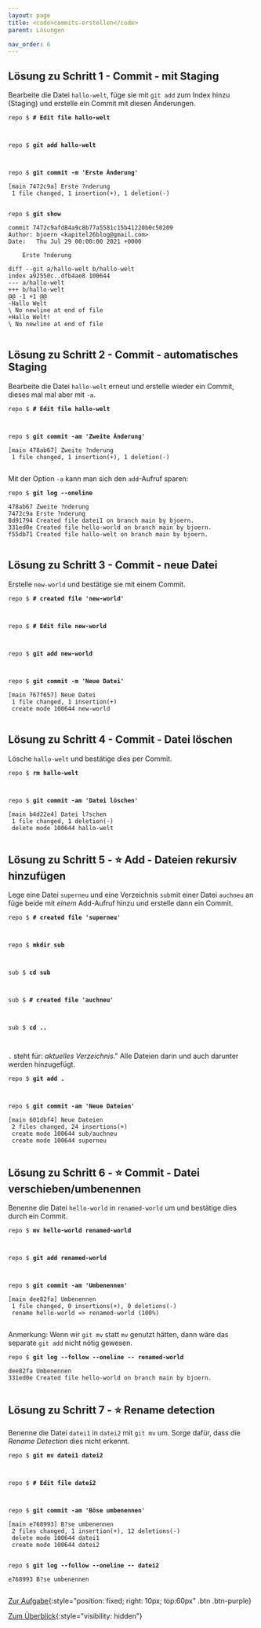```yaml
---
layout: page
title: <code>commits-erstellen</code>
parent: Lösungen

nav_order: 6
---
```

## Lösung zu Schritt 1 - Commit - mit Staging

Bearbeite die Datei `hallo-welt`,
füge sie mit `git add` zum Index hinzu (Staging)
und erstelle ein Commit mit diesen Änderungen.


<pre><code>repo $ <b># Edit file hallo-welt</b><br><br><br></code></pre>



<pre><code>repo $ <b>git add hallo-welt</b><br><br><br></code></pre>



<pre><code>repo $ <b>git commit -m 'Erste Änderung'</b><br><br>[main 7472c9a] Erste ?nderung<br> 1 file changed, 1 insertion(+), 1 deletion(-)<br><br></code></pre>



<pre><code>repo $ <b>git show</b><br><br>commit 7472c9afd84a9c8b77a5581c15b41220b0c50209<br>Author: bjoern &lt;kapitel26blog@gmail.com&gt;<br>Date:   Thu Jul 29 00:00:00 2021 +0000<br><br>    Erste ?nderung<br><br>diff --git a/hallo-welt b/hallo-welt<br>index a92550c..dfb4ae8 100644<br>--- a/hallo-welt<br>+++ b/hallo-welt<br>@@ -1 +1 @@<br>-Hallo Welt<br>\ No newline at end of file<br>+Hallo Welt!<br>\ No newline at end of file<br><br></code></pre>


## Lösung zu Schritt 2 - Commit - automatisches Staging

Bearbeite die Datei `hallo-welt` erneut
und erstelle wieder ein Commit,
dieses mal mal aber mit `-a`.


<pre><code>repo $ <b># Edit file hallo-welt</b><br><br><br></code></pre>



<pre><code>repo $ <b>git commit -am 'Zweite Änderung'</b><br><br>[main 478ab67] Zweite ?nderung<br> 1 file changed, 1 insertion(+), 1 deletion(-)<br><br></code></pre>


Mit der Option `-a` kann man sich den `add`-Aufruf sparen:


<pre><code>repo $ <b>git log --oneline</b><br><br>478ab67 Zweite ?nderung<br>7472c9a Erste ?nderung<br>8d91794 Created file datei1 on branch main by bjoern.<br>331ed0e Created file hello-world on branch main by bjoern.<br>f55db71 Created file hallo-welt on branch main by bjoern.<br><br></code></pre>


## Lösung zu Schritt 3 - Commit - neue Datei

Erstelle `new-world` und bestätige sie mit einem Commit.


<pre><code>repo $ <b># created file 'new-world'</b><br><br><br></code></pre>



<pre><code>repo $ <b># Edit file new-world</b><br><br><br></code></pre>



<pre><code>repo $ <b>git add new-world</b><br><br><br></code></pre>



<pre><code>repo $ <b>git commit -m 'Neue Datei'</b><br><br>[main 767f657] Neue Datei<br> 1 file changed, 1 insertion(+)<br> create mode 100644 new-world<br><br></code></pre>


## Lösung zu Schritt 4 - Commit - Datei löschen

Lösche `hallo-welt` und bestätige dies per Commit.


<pre><code>repo $ <b>rm hallo-welt</b><br><br><br></code></pre>



<pre><code>repo $ <b>git commit -am 'Datei löschen'</b><br><br>[main b4d22e4] Datei l?schen<br> 1 file changed, 1 deletion(-)<br> delete mode 100644 hallo-welt<br><br></code></pre>


## Lösung zu Schritt 5 - ⭐ Add - Dateien rekursiv hinzufügen

Lege eine Datei `superneu` und eine Verzeichnis `sub`mit einer
Datei `auchneu` an füge beide mit *einem* Add-Aufruf hinzu und erstelle
dann ein Commit.


<pre><code>repo $ <b># created file 'superneu'</b><br><br><br></code></pre>



<pre><code>repo $ <b>mkdir sub</b><br><br><br></code></pre>



<pre><code>sub $ <b>cd sub</b><br><br><br></code></pre>



<pre><code>sub $ <b># created file 'auchneu'</b><br><br><br></code></pre>



<pre><code>sub $ <b>cd ..</b><br><br><br></code></pre>


 `.` steht für: *aktuelles Verzeichnis*."
Alle Dateien darin und auch darunter werden hinzugefügt.


<pre><code>repo $ <b>git add .</b><br><br><br></code></pre>



<pre><code>repo $ <b>git commit -am 'Neue Dateien'</b><br><br>[main 601dbf4] Neue Dateien<br> 2 files changed, 24 insertions(+)<br> create mode 100644 sub/auchneu<br> create mode 100644 superneu<br><br></code></pre>


## Lösung zu Schritt 6 - ⭐ Commit - Datei verschieben/umbenennen

Benenne die Datei `hello-world` in `renamed-world` um
und bestätige dies durch ein Commit.


<pre><code>repo $ <b>mv hello-world renamed-world</b><br><br><br></code></pre>



<pre><code>repo $ <b>git add renamed-world</b><br><br><br></code></pre>



<pre><code>repo $ <b>git commit -am 'Umbenennen'</b><br><br>[main dee82fa] Umbenennen<br> 1 file changed, 0 insertions(+), 0 deletions(-)<br> rename hello-world =&gt; renamed-world (100%)<br><br></code></pre>


Anmerkung: Wenn wir `git mv`  statt `mv` genutzt hätten, dann wäre das separate `git add` nicht nötig gewesen.


<pre><code>repo $ <b>git log --follow --oneline -- renamed-world</b><br><br>dee82fa Umbenennen<br>331ed0e Created file hello-world on branch main by bjoern.<br><br></code></pre>


## Lösung zu Schritt 7 - ⭐ Rename detection

Benenne die Datei `datei1` in `datei2` mit `git mv` um. 
Sorge dafür, dass die *Rename Detection* dies nicht erkennt.


<pre><code>repo $ <b>git mv datei1 datei2</b><br><br><br></code></pre>



<pre><code>repo $ <b># Edit file datei2</b><br><br><br></code></pre>



<pre><code>repo $ <b>git commit -am 'Böse umbenennen'</b><br><br>[main e768993] B?se umbenennen<br> 2 files changed, 1 insertion(+), 12 deletions(-)<br> delete mode 100644 datei1<br> create mode 100644 datei2<br><br></code></pre>



<pre><code>repo $ <b>git log --follow --oneline -- datei2</b><br><br>e768993 B?se umbenennen<br><br></code></pre>


[Zur Aufgabe](aufgabe-commits-erstellen.html){:style="position: fixed; right: 10px; top:60px" .btn .btn-purple}

[Zum Überblick](../../ueberblick.html){:style="visibility: hidden"}

